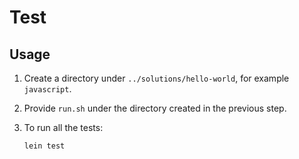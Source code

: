 # Test

## Usage

1. Create a directory under `../solutions/hello-world`, for example `javascript`.
1. Provide `run.sh` under the directory created in the previous step.
1. To run all the tests:

    ```sh
    lein test
    ```
